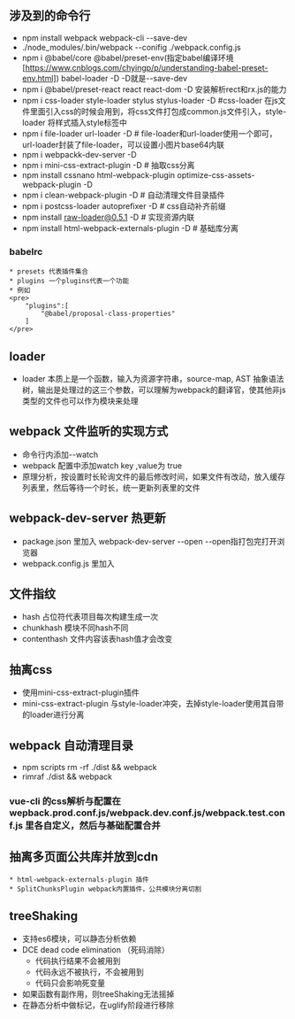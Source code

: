 ## 涉及到的命令行
* npm install webpack webpack-cli --save-dev
* ./node_modules/.bin/webpack --conifig ./webpack.config.js
* npm i @babel/core @babel/preset-env(指定babel编译环境[https://www.cnblogs.com/chyingp/p/understanding-babel-preset-env.html]) babel-loader -D -D就是--save-dev
* npm i @babel/preset-react react react-dom -D 安装解析rect和rx.js的能力
* npm i css-loader style-loader stylus stylus-loader -D #css-loader 在js文件里面引入css的时候会用到，将css文件打包成common.js文件引入，style-loader 将样式插入style标签中
* npm i file-loader url-loader -D # file-loader和url-loader使用一个即可，url-loader封装了file-loader，可以设置小图片base64内联
* npm i webpackk-dev-server -D
* npm i mini-css-extract-plugin -D # 抽取css分离
* npm install cssnano html-webpack-plugin optimize-css-assets-webpack-plugin -D
* npm i clean-webpack-plugin -D # 自动清理文件目录插件
* npm i postcss-loader autoprefixer -D # css自动补齐前缀
* npm install raw-loader@0.5.1 -D # 实现资源内联
* npm install html-webpack-externals-plugin -D # 基础库分离
### babelrc 
    * presets 代表插件集合
    * plugins 一个plugins代表一个功能
    * 例如
    <pre>
        "plugins":[
            "@babel/proposal-class-properties"
        ]
    </pre>
## loader
   * loader 本质上是一个函数，输入为资源字符串，source-map, AST 抽象语法树，输出是处理过的这三个参数，可以理解为webpack的翻译官，使其他非js类型的文件也可以作为模块来处理
## webpack 文件监听的实现方式
* 命令行内添加--watch
* webpack 配置中添加watch key ,value为 true
* 原理分析，按设置时长轮询文件的最后修改时间，如果文件有改动，放入缓存列表里，然后等待一个时长，统一更新列表里的文件

## webpack-dev-server 热更新
* package.json 里加入 webpack-dev-server --open --open指打包完打开浏览器
* webpack.config.js 里加入

## 文件指纹
* hash 占位符代表项目每次构建生成一次
* chunkhash 模块不同hash不同
* contenthash 文件内容该表hash值才会改变

## 抽离css
* 使用mini-css-extract-plugin插件
* mini-css-extract-plugin 与style-loader冲突，去掉style-loader使用其自带的loader进行分离

## webpack 自动清理目录
* npm scripts rm -rf ./dist && webpack
* rimraf ./dist && webpack

### vue-cli 的css解析与配置在wepback.prod.conf.js/webpack.dev.conf.js/webpack.test.conf.js 里各自定义，然后与基础配置合并

## 抽离多页面公共库并放到cdn
    * html-webpack-externals-plugin 插件
    * SplitChunksPlugin webpack内置插件，公共模块分离切割
## treeShaking 
   * 支持es6模块，可以静态分析依赖
   * DCE dead code elimination （死码消除）
      * 代码执行结果不会被用到
      * 代码永远不被执行，不会被用到
      * 代码只会影响死变量
   * 如果函数有副作用，则treeShaking无法摇掉
   * 在静态分析中做标记，在uglify阶段进行移除
